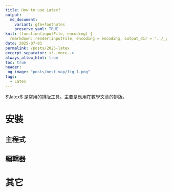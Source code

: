 ```yaml
---
title: How to use Latex?
output:
  md_document:
    variant: gfm+footnotes
    preserve_yaml: TRUE
knit: (function(inputFile, encoding) {
  rmarkdown::render(inputFile, encoding = encoding, output_dir = "../_posts") })
date: 2025-07-01
permalink: /posts/2025-latex
excerpt_separator: <!--more-->
always_allow_html: true
toc: true
header:
 og_image: "posts/nest-map/fig-1.png"
tags:
  - Latex
---
```


$\latex$ 是常用的排版工具。主要是應用在數學文章的排版。

<!--more-->

# 安裝

## 主程式

## 編輯器

# 其它
